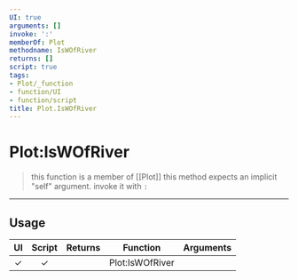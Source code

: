 ```yaml
---
UI: true
arguments: []
invoke: ':'
memberOf: Plot
methodname: IsWOfRiver
returns: []
script: true
tags:
- Plot/_function
- function/UI
- function/script
title: Plot.IsWOfRiver
---
```

# Plot:IsWOfRiver
> this function is a member of [[Plot]]
> this method expects an implicit "self" argument. invoke it with `:`
-----
## Usage
|  UI | Script | Returns | Function | Arguments |
|:---:|:------:|-------:|:--------:|:---------|
|✓|✓||Plot:IsWOfRiver||
